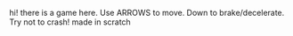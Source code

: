 hi! there is a game here.
Use ARROWS to move. Down to brake/decelerate.
Try not to crash!
made in scratch
